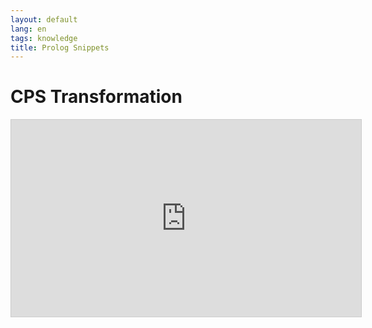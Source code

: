 ```yaml
---
layout: default
lang: en
tags: knowledge
title: Prolog Snippets
---
```


# CPS Transformation

<iframe style="border: solid 1px #ccc" width="560" height="315" src="https://prolog-player.netlify.app/?html=%3Cp%3ECPS%E5%A4%89%E6%8F%9B%E3%82%92%E8%A8%88%E7%AE%97%E3%81%99%E3%82%8B%E3%81%9F%E3%82%81%E3%81%AE%E3%82%A2%E3%83%97%E3%83%AA%E3%81%A7%E3%81%99%E3%80%82%E4%B8%8B%E8%A8%98%E3%81%AE%E3%83%9C%E3%82%BF%E3%83%B3%E3%82%92%E3%82%AF%E3%83%AA%E3%83%83%E3%82%AF%E3%81%97%E3%81%A6%3Ccode%3Eimply(a%2C%20imply(b%2C%20c)).%3C%2Fcode%3E%E3%81%AE%E3%82%88%E3%81%86%E3%81%AB%E3%82%B3%E3%83%BC%E3%83%89%E3%82%92implication%E3%81%AE%E5%BD%A2%E3%81%A7%E5%BC%8F%E3%82%92%E5%85%A5%E5%8A%9B%E3%81%99%E3%82%8B%E3%81%A8%E3%80%81%E4%B8%8B%E8%A8%98%E3%81%AB%E5%A4%89%E6%8F%9B%E7%B5%90%E6%9E%9C%E3%81%8C%E8%A1%A8%E7%A4%BA%E3%81%95%E3%82%8C%E3%81%BE%E3%81%99%E3%80%82%3C%2Fp%3E%0A%3Cdiv%20id%3D%22btn-container%22%3E%0A%20%20%3Cbutton%20id%3D%22btn%22%3ECPS%20Transform%3C%2Fbutton%3E%0A%3C%2Fdiv%3E%0A%3Ctable%20style%3D%22display%3A%20none%22%3E%0A%20%20%3Ctbody%3E%0A%20%20%20%20%3Ctr%3E%3Cth%3EInput%3C%2Fth%3E%3Ctd%3E%3Cspan%20id%3D%22input%22%3E%3C%2Fspan%3E%3C%2Ftd%3E%3C%2Ftr%3E%0A%20%20%20%20%3Ctr%3E%3Cth%3EOutput%3C%2Fth%3E%3Ctd%3E%3Cspan%20id%3D%22output%22%3E%3C%2Fspan%3E%3C%2Ftd%3E%3C%2Ftr%3E%0A%20%20%3C%2Ftbody%3E%0A%3C%2Ftable%3E%0A&css=%23btn-container%20%7B%0A%20%20display%3A%20flex%3B%0A%20%20justify-content%3Acenter%3B%0A%20%20align-items%3A%20center%3B%0A%20%20margin-bottom%3A%2010px%3B%0A%7D%0Atable%20%7B%0A%20%20color%3A%20%23666%3B%0A%7D%0Ath%20%7B%0A%20%20width%3A%205em%3B%0A%20%20padding-right%3A%2010px%3B%0A%20%20border-right%3A%20solid%201px%20%23aaa%3B%0A%7D%0Atable%20%7B%0A%20%20width%3A%20100%25%3B%0A%20%20border%3A%20solid%201px%20%23aaa%3B%0A%7D%0A%23btn%20%7B%0A%20%20padding%3A%205px%3B%0A%20%20font-size%3A%201.2em%3B%0A%20%20background%3A%20transparent%3B%0A%20%20color%3A%20green%3B%0A%20%20border%3A%20solid%201px%20green%3B%0A%20%20border-radius%3A%205px%3B%0A%7D%0A%23btn%3Ahover%20%7B%0A%20%20background%3A%20green%3B%0A%20%20color%3A%20white%3B%0A%7D&prolog=%3A-use_module(library(charsio)).%0A%3A-use_module(library(dom)).%0A%0Acps0(T%2C%20A%2C%20imply(imply(U%2CA)%2CA))%20%3A-%20cps1(T%2CA%2CU).%0Acps1(T%2C%20_%2C%20T)%20%3A-%20atom(T).%0Acps1(imply(T%2C%20S)%2C%20A%2C%20imply(X%2C%20Y))%20%3A-%20cps1(T%2CA%2CX)%2C%20cps0(S%2CA%2CY).%0A%0Amain%20%3A-%0A%20%20get_by_id(btn%2C%20Btn)%2C%0A%20%20get_by_id(output%2C%20Output)%2C%20%0A%20%20get_by_id(input%2C%20Input)%2C%0A%20%20get_by_tag(table%2C%20Table)%2C%0A%20%20bind(Btn%2C%20click%2C%20_%2C%20(%0A%20%20%20%20read(T)%2C%0A%20%20%20%20cps0(T%2C%20a%2C%20S)%2C%0A%20%20%20%20set_style(Table%2C%20display%2C%20block)%2C%0A%20%20%20%20html(Input%2C%20T)%2C%0A%20%20%20%20html(Output%2C%20S)%0A%20%20)).&limit=10000&query=main."></iframe>

